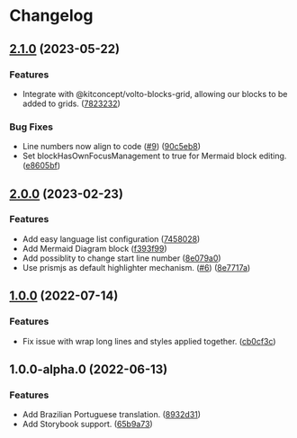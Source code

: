# Changelog

## [2.1.0](https://github.com/plonegovbr/volto-code-block/compare/2.0.0...2.1.0) (2023-05-22)


### Features

* Integrate with @kitconcept/volto-blocks-grid, allowing our blocks to be added to grids. ([7823232](https://github.com/plonegovbr/volto-code-block/commit/782323277e324d8287fa5cd98e870ef11072ca50))


### Bug Fixes

* Line numbers now align to code ([#9](https://github.com/plonegovbr/volto-code-block/issues/9)) ([90c5eb8](https://github.com/plonegovbr/volto-code-block/commit/90c5eb8d08fb6ac29fac4313fdf8f78d792d31d0))
* Set blockHasOwnFocusManagement to true for Mermaid block editing. ([e8605bf](https://github.com/plonegovbr/volto-code-block/commit/e8605bfdc50bad66cb824d5ac6a5dd72ef2f623d))

## [2.0.0](https://github.com/plonegovbr/volto-code-block/compare/1.0.0...2.0.0) (2023-02-23)


### Features

* Add easy language list configuration ([7458028](https://github.com/plonegovbr/volto-code-block/commit/74580286dfec0b99169ad6fbae24a0167eac7787))
* Add Mermaid Diagram block ([f393f99](https://github.com/plonegovbr/volto-code-block/commit/f393f99324a4f767509ad34514a111838d4c0c64))
* Add possiblity to change start line number ([8e079a0](https://github.com/plonegovbr/volto-code-block/commit/8e079a02176b6ab69e63580f46625a761c25f0f2))
* Use prismjs as default highlighter mechanism. ([#6](https://github.com/plonegovbr/volto-code-block/issues/6)) ([8e7717a](https://github.com/plonegovbr/volto-code-block/commit/8e7717a03029c75ee5d2e4314bd20f5490dc4bba))

## [1.0.0](https://github.com/plonegovbr/volto-code-block/compare/1.0.0-alpha.0...1.0.0) (2022-07-14)

### Features

- Fix issue with wrap long lines and styles applied together. ([cb0cf3c](https://github.com/plonegovbr/volto-code-block/commit/cb0cf3c044347eca4a1b9d3fa748604fc5e9e599))

## 1.0.0-alpha.0 (2022-06-13)

### Features

- Add Brazilian Portuguese translation. ([8932d31](https://github.com/plonegovbr/volto-code-block/commit/8932d317a44dd0d5ee3c957e42a84655fe7c0dbb))
- Add Storybook support. ([65b9a73](https://github.com/plonegovbr/volto-code-block/commit/65b9a73f1d9e5ae09ff098d39af1a8794dcc79e9))
